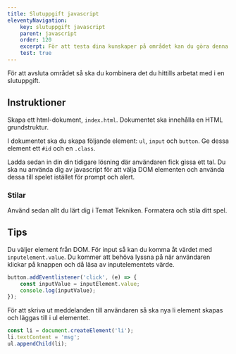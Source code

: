 ```yaml
---
title: Slutuppgift javascript
eleventyNavigation:
    key: slutuppgift javascript
    parent: javascript
    order: 120
    excerpt: För att testa dina kunskaper på området kan du göra denna slutuppgift.
    test: true
---
```


För att avsluta området så ska du kombinera det du hittills arbetat med i en slutuppgift.

## Instruktioner

Skapa ett html-dokument, ```index.html```.  Dokumentet ska innehålla en HTML grundstruktur.

I dokumentet ska du skapa följande element: ```ul```, ```input``` och ```button```.
Ge dessa element ett ```#id``` och en ```.class```.

Ladda sedan in din din tidigare lösning där användaren fick gissa ett tal. Du ska nu använda dig av javascript för att välja DOM elementen och använda dessa till spelet istället för prompt och alert.

### Stilar

Använd sedan allt du lärt dig i Temat Tekniken. Formatera och stila ditt spel.
## Tips

Du väljer element från DOM. För input så kan du komma åt värdet med ```inputelement.value```.
Du kommer att behöva lyssna på när användaren klickar på knappen och då läsa av inputelementets värde.

```js
button.addEventlistener('click', (e) => {
    const inputValue = inputElement.value;
    console.log(inputValue);
});
```

För att skriva ut meddelanden till användaren så ska nya li element skapas och läggas till i ul elementet.

```js
const li = document.createElement('li');
li.textContent = 'msg';
ul.appendChild(li);
```
